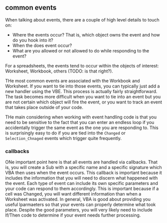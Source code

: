## common events

When talking about events, there are a couple of high level details to touch on:

- Where the events occur? That is, which object owns the event and how do you hook into it?
- When the does event occur?
- What are you allowed or not allowed to do while responding to the event?

For a spreadsheets, the events tend to occur within the objects of interest: Worksheet, Workbook, others (TODO: is that right?).

THe most common events are associated with the Workbook and Worksheet. If you want to tie into those events, you can typically just add a new handler using the VBE. This process is actually fairly straightforward. The task becomes more difficult when you want to tie into an event but you are not certain which object will fire the event, or you want to track an event that takes place outside of your code.

THe main considering when working with event handling code is that you need to be sensitive to the fact that you can enter an endless loop if you accidentally trigger the same event as the one you are responding to. This is surprisingly easy to do if you are tied into the `Changed` or `Selection_Chnaged` events which trigger quite frequently.

### callbacks

ONe important point here is that all events are handled via callbacks. That is, you will create a Sub with a specific name and a specific signature which VBA then uses when the event occurs. This callback is important because it includes the information that you will need to discern what happened with the event. Each type of event can include its own specific parameters and your code can respond to them accordingly. This is important because if a cell was Changed, you will want different information than when a Worksheet was activated. In general, VBA is good about providing you useful lparmaeters so that your events can properly determine what took place. Despite the good parameters, you will very likely need to include If/Then code to determine if your event needs further processing.
